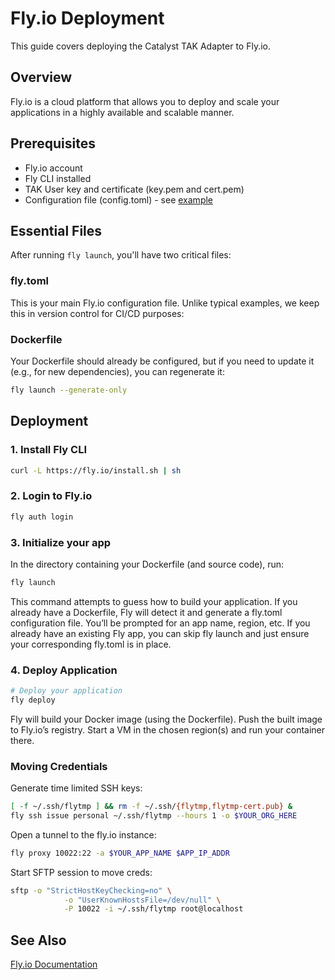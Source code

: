 # Fly.io Deployment

This guide covers deploying the Catalyst TAK Adapter to Fly.io.

## Overview

Fly.io is a cloud platform that allows you to deploy and scale your applications in a highly available and scalable manner.

## Prerequisites

- Fly.io account
- Fly CLI installed
- TAK User key and certificate (key.pem and cert.pem)
- Configuration file (config.toml) - see [example](../../config.example.toml)

## Essential Files

After running `fly launch`, you'll have two critical files:

### fly.toml
This is your main Fly.io configuration file. Unlike typical examples, we keep this in version control for CI/CD purposes:

### Dockerfile
Your Dockerfile should already be configured, but if you need to update it (e.g., for new dependencies), you can regenerate it:

```bash
fly launch --generate-only
```

## Deployment

### 1. Install Fly CLI
```bash
curl -L https://fly.io/install.sh | sh
```

### 2. Login to Fly.io
```bash
fly auth login
```

### 3. Initialize your app 
In the directory containing your Dockerfile (and source code), run:
```bash
fly launch
```
This command attempts to guess how to build your application.
If you already have a Dockerfile, Fly will detect it and generate a fly.toml configuration file.
You’ll be prompted for an app name, region, etc. If you already have an existing Fly app, you can skip fly launch and just ensure your corresponding fly.toml is in place.


### 4. Deploy Application
```bash
# Deploy your application
fly deploy
```
Fly will build your Docker image (using the Dockerfile).
Push the built image to Fly.io’s registry.
Start a VM in the chosen region(s) and run your container there.

### Moving Credentials
Generate time limited SSH keys:
```bash
[ -f ~/.ssh/flytmp ] && rm -f ~/.ssh/{flytmp,flytmp-cert.pub} & 
fly ssh issue personal ~/.ssh/flytmp --hours 1 -o $YOUR_ORG_HERE
```

Open a tunnel to the fly.io instance:
```bash
fly proxy 10022:22 -a $YOUR_APP_NAME $APP_IP_ADDR 
```

Start SFTP session to move creds:
```bash
sftp -o "StrictHostKeyChecking=no" \
            -o "UserKnownHostsFile=/dev/null" \
            -P 10022 -i ~/.ssh/flytmp root@localhost
```

## See Also
[Fly.io Documentation](https://fly.io/docs)
